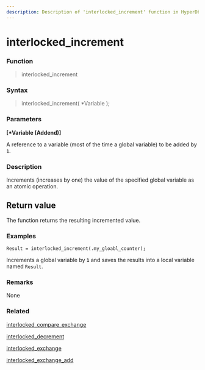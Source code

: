 ```yaml
---
description: Description of 'interlocked_increment' function in HyperDbg Scripts
---
```


# interlocked_increment

### Function

> interlocked_increment

### Syntax

> interlocked_increment( \*Variable );

### Parameters

**\[\*Variable (Addend)]**

A reference to a variable (most of the time a global variable) to be added by `1`.

### Description

Increments (increases by one) the value of the specified global variable as an atomic operation.

## Return value

The function returns the resulting incremented value.

### Examples

`Result = interlocked_increment(.my_gloabl_counter);`

Increments a global variable by **`1`** and saves the results into a local variable named `Result`.

### Remarks

None

### Related

[interlocked_compare_exchange](https://docs.hyperdbg.org/commands/scripting-language/functions/interlocked/interlocked_compare_exchange)

[interlocked_decrement](https://docs.hyperdbg.org/commands/scripting-language/functions/interlocked/interlocked_decrement)

[interlocked_exchange](https://docs.hyperdbg.org/commands/scripting-language/functions/interlocked/interlocked_exchange)

[interlocked_exchange_add](https://docs.hyperdbg.org/commands/scripting-language/functions/interlocked/interlocked_exchange_add)

